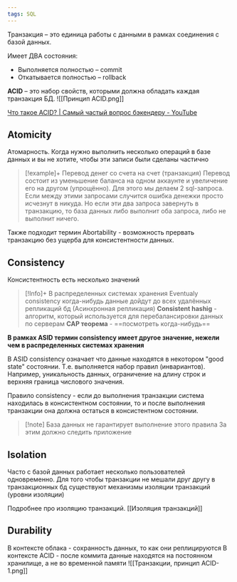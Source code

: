 ```yaml
---
tags: SQL
---
```

Транзакция – это единица работы с данными в рамках соединения с базой данных.

Имеет ДВА состояния:
- Выполняется полностью – commit
- Откатывается полностью – rollback

**ACID** – это набор свойств, которыми должна обладать каждая транзакция БД.
![[Принцип ACID.png]]

[Что такое ACID? | Самый частый вопрос бэкендеру - YouTube](https://youtu.be/gOB3hpAVIIQ)
## Atomicity
Атомарность. Когда нужно выполнить несколько операций в базе данных и вы не хотите, чтобы эти записи были сделаны частично

>[!example]+ Перевод денег со счета на счет (транзакция) 
>Перевод состоит из уменьшение баланса на одном аккаунте и увеличение его на другом (упрощённо). Для этого мы делаем 2 sql-запроса. Если между этими запросами случится ошибка денежки просто исчезнут в никуда. Но если эти два запроса завернуть в транзакцию, то база данных либо выполнит оба запроса, либо не выполнит ничего.

Также подходит термин Abortability - возможность прервать транзакцию без ущерба для консистентности данных.
## Consistency
Консистентность есть несколько значений

>[!Info]+ В распределенных системах хранения
>Eventualy consistency когда-нибудь данные дойдут до всех удалённых репликаций бд (Асинхронная репликация)
>**Consistent hashig** - алгоритм, который используется для перебалансировки данных по серверам
>**CAP теорема** - ==посмотреть когда-нибудь==

**В рамках ASID термин consistency имеет другое значение, нежели чем в распределенных системах хранения**

В ASID consistency означает что данные находятся в некотором "good state" состоянии. Т.е. выполняется набор правил (инвариантов). Например, уникальность данных, ограничение на длину строк и верхняя граница числового значения.

Правило consistency - если до выполнения транзакции система находилась в консистентном состоянии, то и после выполнения транзакции она должна остаться в консистентном состоянии.

>[!note] База данных не гарантирует выполнение этого правила
>За этим должно следить приложение
## Isolation
Часто с базой данных работает несколько пользователей одновременно.
Для того чтобы транзакции не мешали друг другу в транзакционных бд существуют механизмы изоляции транзакций (уровни изоляции)

Подробнее про изоляцию транзакций. [[Изоляция транзакций]]
## Durability
В контексте облака - сохранность данных, то как они реплицируются
В контексте ACID - после коммита данные находятся на постоянном хранилище, а не во временной памяти
![[Транзакции, принцип ACID-1.png]]
